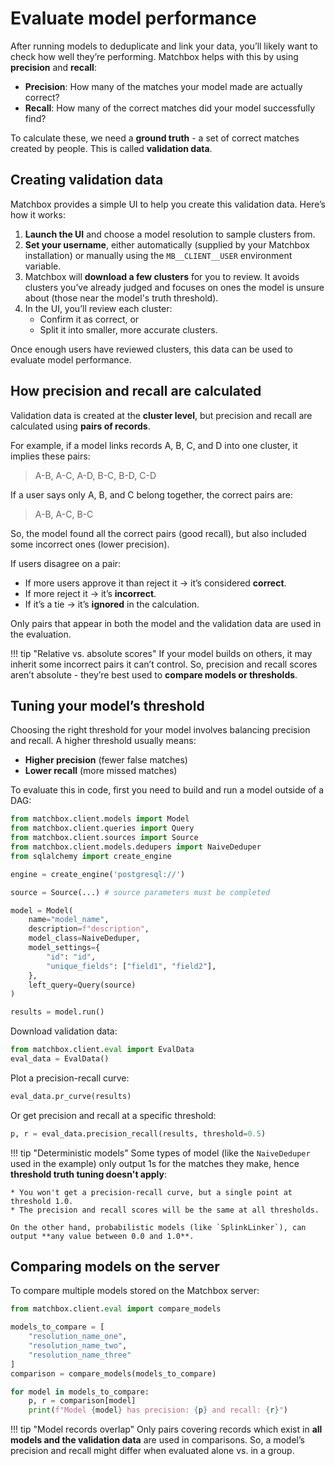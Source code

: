 # Evaluate model performance

After running models to deduplicate and link your data, you’ll likely want to check how well they’re performing. Matchbox helps with this by using **precision** and **recall**:

* **Precision**: How many of the matches your model made are actually correct?
* **Recall**: How many of the correct matches did your model successfully find?

To calculate these, we need a **ground truth** - a set of correct matches created by people. This is called **validation data**.

## Creating validation data

Matchbox provides a simple UI to help you create this validation data. Here’s how it works:

1. **Launch the UI** and choose a model resolution to sample clusters from.
2. **Set your username**, either automatically (supplied by your Matchbox installation) or manually using the `MB__CLIENT__USER` environment variable.
3. Matchbox will **download a few clusters** for you to review. It avoids clusters you’ve already judged and focuses on ones the model is unsure about (those near the model's truth threshold).
4. In the UI, you’ll review each cluster:
   * Confirm it as correct, or
   * Split it into smaller, more accurate clusters.

Once enough users have reviewed clusters, this data can be used to evaluate model performance.

## How precision and recall are calculated

Validation data is created at the **cluster level**, but precision and recall are calculated using **pairs of records**.

For example, if a model links records A, B, C, and D into one cluster, it implies these pairs:

> A-B, A-C, A-D, B-C, B-D, C-D

If a user says only A, B, and C belong together, the correct pairs are:

> A-B, A-C, B-C

So, the model found all the correct pairs (good recall), but also included some incorrect ones (lower precision).

If users disagree on a pair:

* If more users approve it than reject it → it’s considered **correct**.
* If more reject it → it’s **incorrect**.
* If it’s a tie → it’s **ignored** in the calculation.

Only pairs that appear in both the model and the validation data are used in the evaluation.

!!! tip "Relative vs. absolute scores"
    If your model builds on others, it may inherit some incorrect pairs it can’t control. So, precision and recall scores aren’t absolute - they’re best used to **compare models or thresholds**.

## Tuning your model’s threshold

Choosing the right threshold for your model involves balancing precision and recall. A higher threshold usually means:

* **Higher precision** (fewer false matches)
* **Lower recall** (more missed matches)

To evaluate this in code, first you need to build and run a model outside of a DAG:

```python
from matchbox.client.models import Model
from matchbox.client.queries import Query
from matchbox.client.sources import Source
from matchbox.client.models.dedupers import NaiveDeduper
from sqlalchemy import create_engine

engine = create_engine('postgresql://')

source = Source(...) # source parameters must be completed

model = Model(
    name="model_name",
    description=f"description",
    model_class=NaiveDeduper,
    model_settings={
        "id": "id",
        "unique_fields": ["field1", "field2"],
    },
    left_query=Query(source)
)

results = model.run()
```

Download validation data:

```python
from matchbox.client.eval import EvalData
eval_data = EvalData()
```

Plot a precision-recall curve:

```python
eval_data.pr_curve(results)
```

Or get precision and recall at a specific threshold:

```python
p, r = eval_data.precision_recall(results, threshold=0.5)
```

!!! tip "Deterministic models"
    Some types of model (like the `NaiveDeduper` used in the example) only output 1s for the matches they make, hence **threshold truth tuning doesn't apply**:

    * You won't get a precision-recall curve, but a single point at threshold 1.0.
    * The precision and recall scores will be the same at all thresholds.

    On the other hand, probabilistic models (like `SplinkLinker`), can output **any value between 0.0 and 1.0**.

## Comparing models on the server

To compare multiple models stored on the Matchbox server:

```python
from matchbox.client.eval import compare_models

models_to_compare = [
    "resolution_name_one",
    "resolution_name_two",
    "resolution_name_three"
]
comparison = compare_models(models_to_compare)

for model in models_to_compare:
    p, r = comparison[model]
    print(f"Model {model} has precision: {p} and recall: {r}")
```

!!! tip "Model records overlap"
    Only pairs covering records which exist in **all models and the validation data** are used in comparisons. So, a model’s precision and recall might differ when evaluated alone vs. in a group.